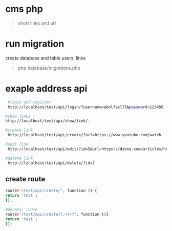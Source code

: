# cms php 
> short links and url

# run migration
create database and table users, links
> php database/migrations.php


# exaple address api 

``` bash
 #login and register
 http://localhost/test/api/login/?username=abolfazl75&password=123456

#show links
http://localhost/test/api/show/link/.

#create link
 http://localhost/test/api/create/?url=https://www.youtube.com/watch.

#edit link
 http://localhost/test/api/edit/?id=5&url=https://dzone.com/articles/how-to-create-a-simple-and-efficient-php-cache&short=http://localhost/test/ffdDD87.

#delete link
 http://localhost/test/api/delete/?id=7
```
## create route
```bash
route("/test/api/create/", function () {
return 'test';
});

#dynamic route
route("/test/api/create/(.+)/?", function (){
return 'test';
});
```